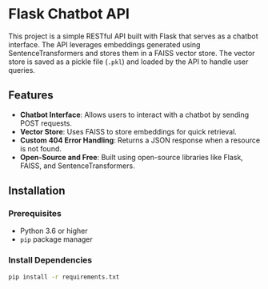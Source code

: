 # Flask Chatbot API

This project is a simple RESTful API built with Flask that serves as a chatbot interface. The API leverages embeddings generated using SentenceTransformers and stores them in a FAISS vector store. The vector store is saved as a pickle file (`.pkl`) and loaded by the API to handle user queries.

## Features

- **Chatbot Interface**: Allows users to interact with a chatbot by sending POST requests.
- **Vector Store**: Uses FAISS to store embeddings for quick retrieval.
- **Custom 404 Error Handling**: Returns a JSON response when a resource is not found.
- **Open-Source and Free**: Built using open-source libraries like Flask, FAISS, and SentenceTransformers.

## Installation

### Prerequisites

- Python 3.6 or higher
- `pip` package manager

### Install Dependencies

```bash
pip install -r requirements.txt
```


